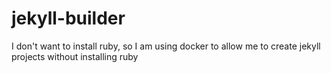# jekyll-builder
I don't want to install ruby, so I am using docker to allow me to create jekyll projects without installing ruby
